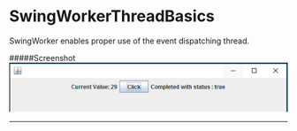 # SwingWorkerThreadBasics
SwingWorker enables proper use of the event dispatching thread.

#####Screenshot
![image1](/src/s0.png)

---------------------------------------
